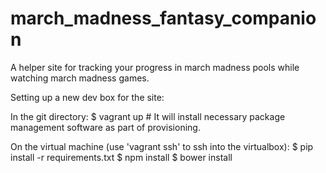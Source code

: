 # march_madness_fantasy_companion
A helper site for tracking your progress in march madness pools while watching march madness games.

Setting up a new dev box for the site:

In the git directory:
$ vagrant up # It will install necessary package management software as part of provisioning.

On the virtual machine (use 'vagrant ssh' to ssh into the virtualbox):
$ pip install -r requirements.txt
$ npm install
$ bower install
